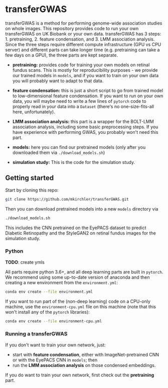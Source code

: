 # transferGWAS

transferGWAS is a method for performing genome-wide association studies on whole images. This repository provides code to run your own transferGWAS on UK Biobank or your own data. transferGWAS has 3 steps: 1. pretraining, 2. feature condensation, and 3. LMM association analysis. Since the three steps require different compute infrastructure (GPU vs CPU server) and different parts can take longer time (e.g. pretraining can take a few days on a GPU), the three parts are kept separate. 

* **pretraining:** provides code for training your own models on retinal fundus scans. This is mostly for reproducibility purposes - we provide our trained models in `models`, and if you want to train on your own data you will probably want to adapt to that data.

* **feature condensation:** this is just a short script to go from trained model to low-dimensional feature condensation. If you want to run on your own data, you will maybe need to write a few lines of `pytorch` code to properly read in your data into a `Dataset` (there's no one-size-fits-all here, unfortunately).

* **LMM association analysis:** this part is a wrapper for the BOLT-LMM association analysis, including some basic preprocessing steps. If you have experience with performing GWAS, you probably won't need this part.

* **models:** here you can find our pretrained models (only after you downloaded them via `./download_models.sh`)

* **simulation study:** This is the code for the simulation study.


## Getting started

Start by cloning this repo:
```bash
git clone https://github.com/mkirchler/transferGWAS.git
```

Then you can download pretrained models into a new `models` directory via
```bash
./download_models.sh
```
This includes the CNN pretrained on the EyePACS dataset to predict Diabetic Retinopathy and the StyleGAN2 on retinal fundus images for the simulation study.

### Python

**TODO**: create ymls

All parts require python 3.6+, and all deep learning parts are built in `pytorch`. We recommend using some up-to-date version of anaconda and then creating a new environment from the `environment.yml`:
```bash
conda env create --file environment.yml
```

If you want to run part of the (non-deep learning) code on a CPU-only machine, use the `environment-cpu.yml` file on this machine (note that this won't install any of the `pytorch` libraries):
```bash
conda env create --file environment-cpu.yml
```

### Running a transferGWAS

If you don't want to train your own network, just:

* start with **feature condensation**, either with ImageNet-pretrained CNN or with the EyePACS CNN in `models`; then
* run the **LMM association analysis** on those condensed embeddings.

If you do want to train your own network, first check out the **pretraining** part.

